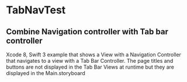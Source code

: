 # TabNavTest

## Combine Navigation controller with Tab bar controller

Xcode 8, Swift 3 example that shows a View with a Navigation Controller that navigates to a view with a Tab Bar Controller.
The page titles and buttons are not displayed in the Tab Bar Views at runtime but they are displayed in the Main.storyboard

